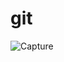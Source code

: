 # git

![Capture](https://user-images.githubusercontent.com/92906246/203346396-3e2be58d-420f-4891-8b58-f130180591d2.PNG)
